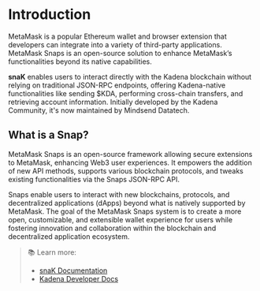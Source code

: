 # Introduction

MetaMask is a popular Ethereum wallet and browser extension that developers can integrate into a variety of third-party applications. MetaMask Snaps is an open-source solution to enhance MetaMask’s functionalities beyond its native capabilities.

**snaK** enables users to interact directly with the Kadena blockchain without relying on traditional JSON-RPC endpoints, offering Kadena-native functionalities like sending $KDA, performing cross-chain transfers, and retrieving account information. Initially developed by the Kadena Community, it's now maintained by Mindsend Datatech.

## What is a Snap?

MetaMask Snaps is an open-source framework allowing secure extensions to MetaMask, enhancing Web3 user experiences. It empowers the addition of new API methods, supports various blockchain protocols, and tweaks existing functionalities via the Snaps JSON-RPC API.

Snaps enable users to interact with new blockchains, protocols, and decentralized applications (dApps) beyond what is natively supported by MetaMask. The goal of the MetaMask Snaps system is to create a more open, customizable, and extensible wallet experience for users while fostering innovation and collaboration within the blockchain and decentralized application ecosystem.

> 📚 Learn more:
> - [snaK Documentation](https://github.com/kadena-community/kadena-snap)
> - [Kadena Developer Docs](https://docs.kadena.io)
